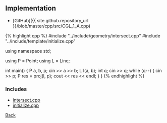 ## Implementation

- [GitHub]({{ site.github.repository_url }}/blob/master/cpp/src/CGL_1_A.cpp)

{% highlight cpp %}
#include "../include/geometry/intersect.cpp"
#include "../include/template/initialize.cpp"

using namespace std;

using P = Point<float11>;
using L = Line<float11>;

int main() {
  P a, b, p;
  cin >> a >> b;
  L l(a, b);
  int q;
  cin >> q;
  while (q--) {
    cin >> p;
    P res = proj(l, p);
    cout << res << endl;
  }
}
{% endhighlight %}

### Includes

- [intersect.cpp](../include/geometry/intersect)
- [initialize.cpp](../include/template/initialize)

[Back](..)
